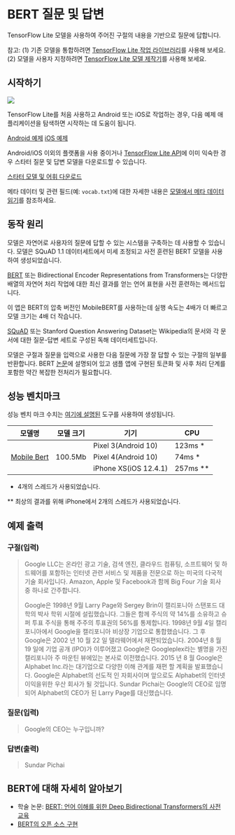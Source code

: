 # BERT 질문 및 답변

TensorFlow Lite 모델을 사용하여 주어진 구절의 내용을 기반으로 질문에 답합니다.

참고: (1) 기존 모델을 통합하려면 [TensorFlow Lite 작업 라이브러리](https://www.tensorflow.org/lite/inference_with_metadata/task_library/bert_question_answerer)를 사용해 보세요. (2) 모델을 사용자 지정하려면 [TensorFlow Lite 모델 제작기](https://www.tensorflow.org/lite/models/modify/model_maker/question_answer)를 사용해 보세요.

## 시작하기

<img src="images/screenshot.gif" class="attempt-right" style="max-width: 300px">

TensorFlow Lite를 처음 사용하고 Android 또는 iOS로 작업하는 경우, 다음 예제 애플리케이션을 탐색하면 시작하는 데 도움이 됩니다.

<a class="button button-primary" href="https://github.com/tensorflow/examples/tree/master/lite/examples/bert_qa/android">Android 예제</a> <a class="button button-primary" href="https://github.com/tensorflow/examples/tree/master/lite/examples/bert_qa/ios">iOS 예제</a>

Android/iOS 이외의 플랫폼을 사용 중이거나 [TensorFlow Lite API](https://www.tensorflow.org/api_docs/python/tf/lite)에 이미 익숙한 경우 스타터 질문 및 답변 모델을 다운로드할 수 있습니다.

<a class="button button-primary" href="https://tfhub.dev/tensorflow/lite-model/mobilebert/1/metadata/1?lite-format=tflite">스타터 모델 및 어휘 다운로드</a>

메타 데이터 및 관련 필드(예: `vocab.txt`)에 대한 자세한 내용은 <a href="https://www.tensorflow.org/lite/models/convert/metadata#read_the_metadata_from_models">모델에서 메타 데이터 읽기</a>를 참조하세요.

## 동작 원리

모델은 자연어로 사용자의 질문에 답할 수 있는 시스템을 구축하는 데 사용할 수 있습니다. 모델은 SQuAD 1.1 데이터세트에서 미세 조정되고 사전 훈련된 BERT 모델을 사용하여 생성되었습니다.

[BERT](https://github.com/google-research/bert) 또는 Bidirectional Encoder Representations from Transformers는 다양한 배열의 자연어 처리 작업에 대한 최신 결과를 얻는 언어 표현을 사전 훈련하는 메서드입니다.

이 앱은 BERT의 압축 버전인 MobileBERT를 사용하는데 실행 속도는 4배가 더 빠르고 모델 크기는 4배 더 작습니다.

[SQuAD](https://rajpurkar.github.io/SQuAD-explorer/) 또는 Stanford Question Answering Dataset는 Wikipedia의 문서와 각 문서에 대한 질문-답변 세트로 구성된 독해 데이터세트입니다.

모델은 구절과 질문을 입력으로 사용한 다음 질문에 가장 잘 답할 수 있는 구절의 일부를 반환합니다. BERT [논문](https://arxiv.org/abs/1810.04805)에 설명되어 있고 샘플 앱에 구현된 토큰화 및 사후 처리 단계를 포함한 약간 복잡한 전처리가 필요합니다.

## 성능 벤치마크

성능 벤치 마크 수치는 [여기에 설명된](https://www.tensorflow.org/lite/performance/benchmarks) 도구를 사용하여 생성됩니다.

<table>
  <thead>
    <tr>
      <th>모델명</th>
      <th>모델 크기</th>
      <th>기기</th>
      <th>CPU</th>
    </tr>
  </thead>
  <tr>
    <td rowspan="3">       <a href="https://tfhub.dev/tensorflow/lite-model/mobilebert/1/metadata/1?lite-format=tflite">Mobile Bert</a>
</td>
    <td rowspan="3">       100.5Mb</td>
    <td>Pixel 3(Android 10)</td>
    <td>123ms *</td>
  </tr>
   <tr>
     <td>Pixel 4(Android 10)</td>
    <td>74ms *</td>
  </tr>
   <tr>
     <td>iPhone XS(iOS 12.4.1)</td>
    <td>257ms **</td>
  </tr>
</table>

* 4개의 스레드가 사용되었습니다.

** 최상의 결과를 위해 iPhone에서 2개의 스레드가 사용되었습니다.

## 예제 출력

### 구절(입력)

> Google LLC는 온라인 광고 기술, 검색 엔진, 클라우드 컴퓨팅, 소프트웨어 및 하드웨어를 포함하는 인터넷 관련 서비스 및 제품을 전문으로 하는 미국의 다국적 기술 회사입니다. Amazon, Apple 및 Facebook과 함께 Big Four 기술 회사 중 하나로 간주합니다.
>
> Google은 1998년 9월 Larry Page와 Sergey Brin이 캘리포니아 스탠포드 대학의 박사 학위 시절에 설립했습니다.  그들은 함께 주식의 약 14%를 소유하고 슈퍼 투표 주식을 통해 주주의 투표권의 56%를 통제합니다. 1998년 9월 4일 캘리포니아에서 Google을 캘리포니아 비상장 기업으로 통합했습니다. 그 후 Google은 2002 년 10 월 22 일 델라웨어에서 재편되었습니다. 2004년 8 월 19 일에 기업 공개 (IPO)가 이루어졌고 Google은 Googleplex라는 별명을 가진 캘리포니아 주 마운틴 뷰에있는 본사로 이전했습니다. 2015 년 8 월 Google은 Alphabet Inc.라는 대기업으로 다양한 이해 관계를 재편 할 계획을 발표했습니다. Google은 Alphabet의 선도적 인 자회사이며 앞으로도 Alphabet의 인터넷 이익을위한 우산 회사가 될 것입니다. Sundar Pichai는 Google의 CEO로 임명되어 Alphabet의 CEO가 된 Larry Page를 대신했습니다.

### 질문(입력)

> Google의 CEO는 누구입니까?

### 답변(출력)

> Sundar Pichai

## BERT에 대해 자세히 알아보기

- 학술 논문: [BERT: 언어 이해를 위한 Deep Bidirectional Transformers의 사전 교육](https://arxiv.org/abs/1810.04805)
- [BERT의 오픈 소스 구현](https://github.com/google-research/bert)
